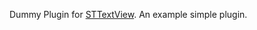 Dummy Plugin for [STTextView](https://github.com/krzyzanowskim/STTextView). An example simple plugin.
